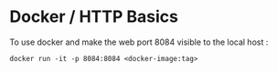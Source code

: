# Docker / HTTP Basics

To use docker and make the web port 8084 visible to the local host :

```
docker run -it -p 8084:8084 <docker-image:tag>
```



